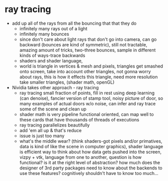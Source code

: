 
# ray tracing
* add up all of the rays from all the bouncing that that they do
    + infinitely many rays out of a light
    + infinitely many bounces
    + since don't care about light rays that don't go into camera, can go backward (bounces are kind of symmetric), still not tractable, amazing amount of tricks, two-three bounces, sample in different kinds of ways-trace backwards
    + shaders and shader language, 
    + world is triangle in vertices & mesh and pixels, triangles get smashed onto screen, take into account other triangles, not gonna worry about rays, this is how it effects this triangle, need more resolution take smaller triangles, (shader math, openGL)
* Nividia takes other approach - ray tracing
    + ray tracing small fraction of points, fill in rest using deep learning (can denoise), fancier version of stamp tool, noisy picture of door, so many examples of actual doors w/o noise, can infer and ray trace some of the scene and clean up
    + shader math is very pipeline functional oriented, can map well to these cards that have thousands of threads of executions
    + ray tracing parallelizes beautifully
    + add 'em all up & that's reduce
    + issue is just too many
    + what's the middle wear? (think shaders-got pixels and/or primatives, data is kind of like the scene in computer graphics), shader language is efficient way to think about how data gets pushed into the screen, vizpy + vtk, language from one to another, question is how functional? is it at the right level of abstraction? how much does the designer of 3rd party packages need to know about the backends to use these features? cognitively shouldn't have to know too much... 